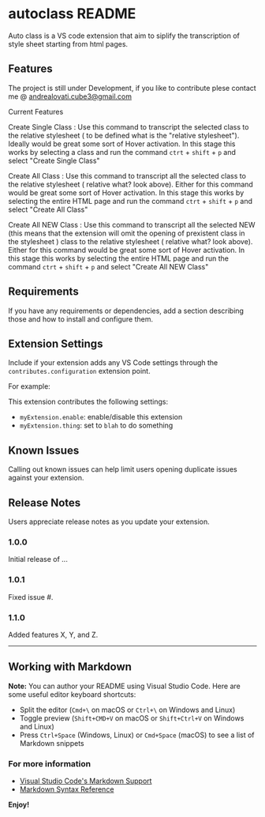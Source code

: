 # autoclass README

Auto class is a VS code extension that aim to siplify the transcription of style sheet starting from html pages.

## Features

The project is still under Development, if you like to contribute plese contact me @ andrealovati.cube3@gmail.com

Current Features

Create Single Class : Use this command to transcript the selected class to the relative stylesheet ( to be defined what is the "relative stylesheet"). Ideally would be great some sort of Hover activation. In this stage this works by selecting a class and run the command ```ctrt``` + ```shift``` + ```p``` and select "Create Single Class"

Create All Class : Use this command to transcript all the selected class to the relative stylesheet ( relative what? look above).
Either for this command would be great some sort of Hover activation. In this stage this works by selecting the entire HTML page and run the command ```ctrt``` + ```shift``` + ```p```  and select "Create All Class"

Create All NEW Class : Use this command to transcript all the selected NEW (this means that the extension will omit the opening of prexistent class in the stylesheet ) class to the relative stylesheet ( relative what? look above).
Either for this command would be great some sort of Hover activation. In this stage this works by selecting the entire HTML page and run the command ```ctrt``` + ```shift``` + ```p```  and select "Create All NEW Class"



## Requirements

If you have any requirements or dependencies, add a section describing those and how to install and configure them.

## Extension Settings

Include if your extension adds any VS Code settings through the `contributes.configuration` extension point.

For example:

This extension contributes the following settings:

* `myExtension.enable`: enable/disable this extension
* `myExtension.thing`: set to `blah` to do something

## Known Issues

Calling out known issues can help limit users opening duplicate issues against your extension.

## Release Notes

Users appreciate release notes as you update your extension.

### 1.0.0

Initial release of ...

### 1.0.1

Fixed issue #.

### 1.1.0

Added features X, Y, and Z.

-----------------------------------------------------------------------------------------------------------

## Working with Markdown

**Note:** You can author your README using Visual Studio Code.  Here are some useful editor keyboard shortcuts:

* Split the editor (`Cmd+\` on macOS or `Ctrl+\` on Windows and Linux)
* Toggle preview (`Shift+CMD+V` on macOS or `Shift+Ctrl+V` on Windows and Linux)
* Press `Ctrl+Space` (Windows, Linux) or `Cmd+Space` (macOS) to see a list of Markdown snippets

### For more information

* [Visual Studio Code's Markdown Support](http://code.visualstudio.com/docs/languages/markdown)
* [Markdown Syntax Reference](https://help.github.com/articles/markdown-basics/)

**Enjoy!**
